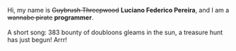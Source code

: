 Hi, my name is ~~Guybrush Threepwood~~ **Luciano Federico Pereira**, and I am a ~~wannabe pirate~~ **programmer**.<br><br>A short song: 383 bounty of doubloons gleams in the sun, a treasure hunt has just begun! Arrr!
